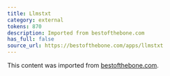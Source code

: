 ```yaml
---
title: Llmstxt
category: external
tokens: 870
description: Imported from bestofthebone.com
has_full: false
source_url: https://bestofthebone.com/apps/llmstxt
---
```


This content was imported from [bestofthebone.com](https://bestofthebone.com/apps/llmstxt).
